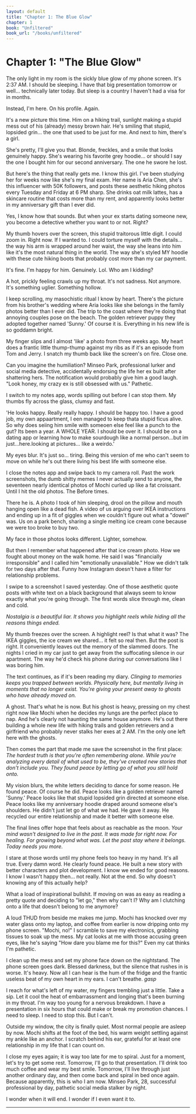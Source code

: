 ```yaml
---
layout: default
title: "Chapter 1: The Blue Glow"
chapter: 1
book: "Unfiltered"
book_url: "/books/unfiltered"
---
```


# Chapter 1: "The Blue Glow"

The only light in my room is the sickly blue glow of my phone screen. It's 2:37 AM. I should be sleeping. I have that big presentation tomorrow or well... technically later today. But sleep is a country I haven't had a visa for in months.

Instead, I'm here. On his profile. Again.

It's a new picture this time. Him on a hiking trail, sunlight making a stupid mess out of his (already) messy brown hair. He's smiling that stupid, lopsided grin... the one that used to be just for me. And next to him, there's a girl.

She's pretty, I'll give you that. Blonde, freckles, and a smile that looks genuinely happy. She's wearing his favorite grey hoodie... or should I say the one I bought him for our second anniversary. The one he swore he lost.

But here's the thing that really gets me. I know this girl. I've been studying her for weeks now like she's my final exam. Her name is Aria Chen, she's this influencer with 50K followers, and posts these aesthetic hiking photos every Tuesday and Friday at 6 PM sharp. She drinks oat milk lattes, has a skincare routine that costs more than my rent, and apparently looks better in my anniversary gift than I ever did.

Yes, I know how that sounds. But when your ex starts dating someone new, you become a detective whether you want to or not. Right?

My thumb hovers over the screen, this stupid traitorous little digit. I could zoom in. Right now. If I wanted to. I could torture myself with the details... the way his arm is wrapped around her waist, the way she leans into him like it's the most natural thing in the world. The way she's styled MY hoodie with these cute hiking boots that probably cost more than my car payment.

It's fine. I'm happy for him. Genuinely. Lol. Who am I kidding?

A hot, prickly feeling crawls up my throat. It's not sadness. Not anymore. It's something uglier. Something hollow.

I keep scrolling, my masochistic ritual I know by heart. There's the picture from his brother's wedding where Aria looks like she belongs in the family photos better than I ever did. The trip to the coast where they're doing that annoying couples pose on the beach. The golden retriever puppy they adopted together named 'Sunny.' Of course it is. Everything in his new life is so goddamn bright.

My finger slips and I almost 'like' a photo from three weeks ago. My heart does a frantic little thump-thump against my ribs as if it's an episode from Tom and Jerry. I snatch my thumb back like the screen's on fire. Close one.

Can you imagine the humiliation? Minseo Park, professional lurker and social media detective, accidentally endorsing the life her ex built after shattering hers. The notification would probably give him a good laugh. "Look honey, my crazy ex is still obsessed with us." Pathetic.

I switch to my notes app, words spilling out before I can stop them. My thumbs fly across the glass, clumsy and fast.

'He looks happy. Really really happy. I should be happy too. I have a good job, my own appaartment, I een managed to keep thata stupid ficus alive. So why does seiing him smile with someoen else feel like a punch to the gut? Its been a year. A WHOLE YEAR. I should be over it. I should be on a dating app or learning how to make sourdough like a normal person…but im just…here.looking at pictures… like a weirdo.'

My eyes blur. It's just so... tiring. Being this version of me who can't seem to move on while he's out there living his best life with someone else.

I close the notes app and swipe back to my camera roll. Past the work screenshots, the dumb shitty memes I never actually send to anyone, the seventeen nearly identical photos of Mochi curled up like a fat croissant. Until I hit the old photos. The Before times.

There he is. A photo I took of him sleeping, drool on the pillow and mouth hanging open like a dead fish. A video of us arguing over IKEA instructions and ending up in a fit of giggles when we couldn't figure out what a "dowel" was. Us on a park bench, sharing a single melting ice cream cone because we were too broke to buy two.

My face in those photos looks different. Lighter, somehow.

But then I remember what happened after that ice cream photo. How we fought about money on the walk home. He said I was "financially irresponsible" and I called him "emotionally unavailable." How we didn't talk for two days after that. Funny how Instagram doesn't have a filter for relationship problems.

I swipe to a screenshot I saved yesterday. One of those aesthetic quote posts with white text on a black background that always seem to know exactly what you're going through. The first words slice through me, clean and cold.

*Nostalgia is a beautiful liar. It shows you highlight reels while hiding all the reasons things ended.*

My thumb freezes over the screen. A highlight reel? Is that what it was? The IKEA giggles, the ice cream we shared... it felt so real then. But the post is right. It conveniently leaves out the memory of the slammed doors. The nights I cried in my car just to get away from the suffocating silence in our apartment. The way he'd check his phone during our conversations like I was boring him.

The text continues, as if it's been reading my diary. *Clinging to memories keeps you trapped between worlds. Physically here, but mentally living in moments that no longer exist. You're giving your present away to ghosts who have already moved on.*

A ghost. That's what he is now. But his ghost is heavy, pressing on my chest right now like Mochi when he decides my lungs are the perfect place to nap. And he's clearly not haunting the same house anymore. He's out there building a whole new life with hiking trails and golden retrievers and a girlfriend who probably never stalks her exes at 2 AM. I'm the only one left here with the ghosts.

Then comes the part that made me save the screenshot in the first place: *The hardest truth is that you're often remembering alone. While you're analyzing every detail of what used to be, they've created new stories that don't include you. They found peace by letting go of what you still hold onto.*

My vision blurs, the white letters deciding to dance for some reason. He found peace. Of course he did. Peace looks like a golden retriever named 'Sunny.' Peace looks like that stupid lopsided grin directed at someone else. Peace looks like my anniversary hoodie draped around someone else's shoulders. He didn't just let go of what we had. He gave it away. He recycled our entire relationship and made it better with someone else.

The final lines offer hope that feels about as reachable as the moon. *Your mind wasn't designed to live in the past. It was made for right now. For healing. For growing beyond what was. Let the past stay where it belongs. Today needs you more.*

I stare at those words until my phone feels too heavy in my hand. It's all true. Every damn word. He clearly found peace. He built a new story with better characters and plot development. I know we ended for good reasons. I know I wasn't happy then... not really. Not at the end. So why doesn't knowing any of this actually help?

What a load of inspirational bullshit. If moving on was as easy as reading a pretty quote and deciding to "let go," then why can't I? Why am I clutching onto a life that doesn't belong to me anymore?

A loud THUD from beside me makes me jump. Mochi has knocked over my water glass onto my laptop, and coffee from earlier is now dripping onto my phone screen. "Mochi, no!" I scramble to save my electronics, grabbing tissues to soak up the mess. My cat looks at me with those accusing green eyes, like he's saying "How dare you blame me for this?" Even my cat thinks I'm pathetic.

I clean up the mess and set my phone face down on the nightstand. The phone screen goes dark. Blessed darkness, but the silence that rushes in is worse. It's heavy. Now all I can hear is the hum of the fridge and the frantic useless beat of my own heart in my ears. I can't breathe. *gasp*

I reach for what's left of my water, my fingers trembling just a little. Take a sip. Let it cool the heat of embarrassment and longing that's been burning in my throat. I'm way too young for a nervous breakdown. I have a presentation in six hours that could make or break my promotion chances. I need to sleep. I need to stop this. But I can't.

Outside my window, the city is finally quiet. Most normal people are asleep by now. Mochi shifts at the foot of the bed, his warm weight settling against my ankle like an anchor. I scratch behind his ear, grateful for at least one relationship in my life that I can count on.

I close my eyes again; it is way too late for me to spiral. Just for a moment, let's try to get some rest. Tomorrow, I'll go to that presentation. I'll drink too much coffee and wear my best smile. Tomorrow, I'll live through just another ordinary day, and then come back and spiral in bed once again. Because apparently, this is who I am now. Minseo Park, 28, successful professional by day, pathetic social media stalker by night.

I wonder when it will end. I wonder if I even want it to.

---

